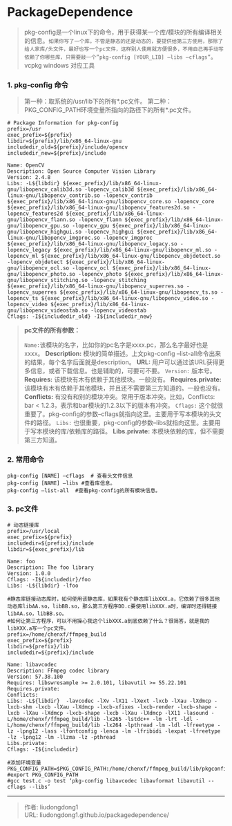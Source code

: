 # PackageDependence


> pkg-config是一个linux下的命令，用于获得某一个库/模块的所有编译相关的信息。`如果你写了一个库，不管是静态的还是动态的，要提供给第三方使用，那除了给人家库/头文件，最好也写一个pc文件，这样别人使用就方便很多，不用自己再手动写依赖了你哪些库，只需要敲一个”pkg-config [YOUR_LIB] –libs –cflags”`。  vcpkg windows 对应工具

### 1. pkg-config 命令

> 第一种：取系统的/usr/lib下的所有*.pc文件。
> 第二种：PKG_CONFIG_PATH环境变量所指向的路径下的所有*.pc文件。

```shell
# Package Information for pkg-config
prefix=/usr
exec_prefix=${prefix}
libdir=${prefix}/lib/x86_64-linux-gnu
includedir_old=${prefix}/include/opencv
includedir_new=${prefix}/include

Name: OpenCV
Description: Open Source Computer Vision Library
Version: 2.4.8
Libs: -L${libdir} ${exec_prefix}/lib/x86_64-linux-gnu/libopencv_calib3d.so -lopencv_calib3d ${exec_prefix}/lib/x86_64-linux-gnu/libopencv_contrib.so -lopencv_contrib ${exec_prefix}/lib/x86_64-linux-gnu/libopencv_core.so -lopencv_core ${exec_prefix}/lib/x86_64-linux-gnu/libopencv_features2d.so -lopencv_features2d ${exec_prefix}/lib/x86_64-linux-gnu/libopencv_flann.so -lopencv_flann ${exec_prefix}/lib/x86_64-linux-gnu/libopencv_gpu.so -lopencv_gpu ${exec_prefix}/lib/x86_64-linux-gnu/libopencv_highgui.so -lopencv_highgui ${exec_prefix}/lib/x86_64-linux-gnu/libopencv_imgproc.so -lopencv_imgproc ${exec_prefix}/lib/x86_64-linux-gnu/libopencv_legacy.so -lopencv_legacy ${exec_prefix}/lib/x86_64-linux-gnu/libopencv_ml.so -lopencv_ml ${exec_prefix}/lib/x86_64-linux-gnu/libopencv_objdetect.so -lopencv_objdetect ${exec_prefix}/lib/x86_64-linux-gnu/libopencv_ocl.so -lopencv_ocl ${exec_prefix}/lib/x86_64-linux-gnu/libopencv_photo.so -lopencv_photo ${exec_prefix}/lib/x86_64-linux-gnu/libopencv_stitching.so -lopencv_stitching ${exec_prefix}/lib/x86_64-linux-gnu/libopencv_superres.so -lopencv_superres ${exec_prefix}/lib/x86_64-linux-gnu/libopencv_ts.so -lopencv_ts ${exec_prefix}/lib/x86_64-linux-gnu/libopencv_video.so -lopencv_video ${exec_prefix}/lib/x86_64-linux-gnu/libopencv_videostab.so -lopencv_videostab
Cflags: -I${includedir_old} -I${includedir_new}
```

> **pc文件的所有参数：**
>
> `Name:`该模块的名字，比如你的pc名字是xxxx.pc，那么名字最好也是xxxx。
> **Description:** 模块的简单描述。上文pkg-config –list-all命令出来的结果，每个名字后面就是description。
> **URL:** 用户可以通过该URL获得更多信息，或者下载信息。也是辅助的，可要可不要。
> `Version:` 版本号。
> **Requires:** 该模块有木有依赖于其他模块。一般没有。
> **Requires.private:** 该模块有木有依赖于其他模块，并且还不需要第三方知道的。一般也没有。
> **Conflicts:** 有没有和别的模块冲突。常用于版本冲突。比如，Conflicts: bar < 1.2.3，表示和bar模块的1.2.3以下的版本有冲突。
> `Cflags:` 这个就很重要了。pkg-config的参数–cflags就指向这里。主要用于写本模块的头文件的路径。
> `Libs:` 也很重要，pkg-config的参数–libs就指向这里。主要用于写本模块的库/依赖库的路径。
> **Libs.private:** 本模块依赖的库，但不需要第三方知道。

### 2. 常用命令

```shell
pkg-config [NAME] –cflags  # 查看头文件信息
pkg-config [NAME] –libs #查看库信息。
pkg-config –list-all  #查看pkg-config的所有模块信息。
```

###  3. pc文件

```shell
# 动态链接库
prefix=/usr/local
exec_prefix=${prefix}
includedir=${prefix}/include
libdir=${exec_prefix}/lib

Name: foo
Description: The foo library
Version: 1.0.0
Cflags: -I${includedir}/foo
Libs: -L${libdir} -lfoo
```

```shell
#静态库链接动态库时，如何使用该静态库，如果我有个静态库libXXX.a，它依赖了很多其他动态库libAA.so，libBB.so，那么第三方程序DD.c要使用libXXX.a时，编译时还得链接libAA.so，libBB.so。
#如何让第三方程序，可以不用操心我这个libXXX.a到底依赖了什么？很简答，就是我的libXXX.a写一个pc文件。
prefix=/home/chenxf/ffmpeg_build
exec_prefix=${prefix}
libdir=${prefix}/lib
includedir=${prefix}/include

Name: libavcodec
Description: FFmpeg codec library
Version: 57.38.100
Requires: libswresample >= 2.0.101, libavutil >= 55.22.101
Requires.private:
Conflicts:
Libs: -L${libdir}  -lavcodec -lXv -lX11 -lXext -lxcb -lXau -lXdmcp -lxcb-shm -lxcb -lXau -lXdmcp -lxcb-xfixes -lxcb-render -lxcb-shape -lxcb -lXau -lXdmcp -lxcb-shape -lxcb -lXau -lXdmcp -lX11 -lasound -L/home/chenxf/ffmpeg_build/lib -lx265 -lstdc++ -lm -lrt -ldl -L/home/chenxf/ffmpeg_build/lib -lx264 -lpthread -lm -ldl -lfreetype -lz -lpng12 -lass -lfontconfig -lenca -lm -lfribidi -lexpat -lfreetype -lz -lpng12 -lm -llzma -lz -pthread
Libs.private:
Cflags: -I${includedir}

#添加环境变量PKG_CONFIG_PATH=$PKG_CONFIG_PATH:/home/chenxf/ffmpeg_build/lib/pkgconfig
#export PKG_CONFIG_PATH
#gcc test.c -o test ‘pkg-config libavcodec libavformat libavutil --cflags --libs’
```



---

> 作者: liudongdong1  
> URL: liudongdong1.github.io/packagedependence/  

